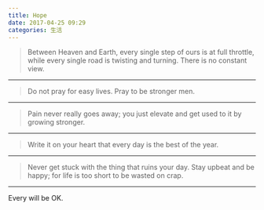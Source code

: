 ```yaml
---
title: Hope
date: 2017-04-25 09:29
categories: 生活
---
```


> Between Heaven and Earth, every single step of ours is at full throttle, while every single road is twisting and turning. There is no constant view.

---
> Do not pray for easy lives. Pray to be stronger men.

---
> Pain never really goes away; you just elevate and get used to it by growing stronger. 

---
> Write it on your heart that every day is the best of the year.

---
> Never get stuck with the thing that ruins your day. Stay upbeat and be happy; for life is too short to be wasted on crap.

---
Every will be OK.